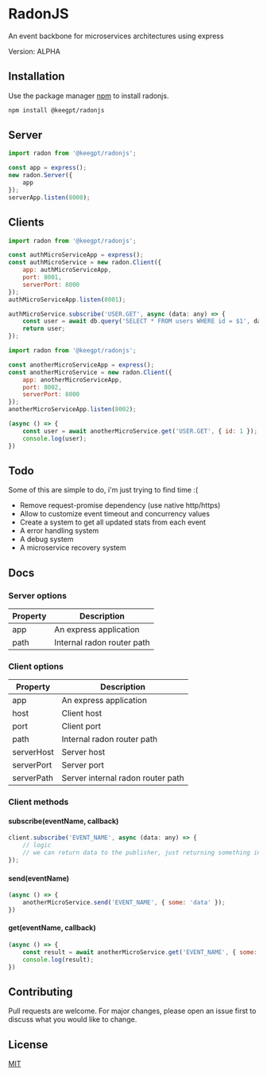 # RadonJS

An event backbone for microservices architectures using express

Version: ALPHA

## Installation

Use the package manager [npm](https://www.npmjs.com) to install radonjs.

```bash
npm install @keegpt/radonjs
```

## Server

```js
import radon from '@keegpt/radonjs';

const app = express();
new radon.Server({
    app
});
serverApp.listen(8000);
```

## Clients

```js
import radon from '@keegpt/radonjs';

const authMicroServiceApp = express();
const authMicroService = new radon.Client({
    app: authMicroServiceApp,
    port: 8001,
    serverPort: 8000
});
authMicroServiceApp.listen(8001);

authMicroService.subscribe('USER.GET', async (data: any) => {
    const user = await db.query('SELECT * FROM users WHERE id = $1', data.id);
    return user;
});
```

```js
import radon from '@keegpt/radonjs';

const anotherMicroServiceApp = express();
const anotherMicroService = new radon.Client({
    app: anotherMicroServiceApp,
    port: 8002,
    serverPort: 8000
});
anotherMicroServiceApp.listen(8002);

(async () => {
    const user = await anotherMicroService.get('USER.GET', { id: 1 });
    console.log(user);
})
```

## Todo
Some of this are simple to do, i'm just trying to find time :(
* Remove request-promise dependency (use native http/https)
* Allow to customize event timeout and concurrency values
* Create a system to get all updated stats from each event
* A error handling system
* A debug system
* A microservice recovery system

## Docs

### Server options

Property  | Description
------------- | -------------
app  | An express application
path  | Internal radon router path

### Client options

Property  | Description
------------- | -------------
app  | An express application
host | Client host
port | Client port
path | Internal radon router path
serverHost | Server host
serverPort| Server port
serverPath | Server internal radon router path

### Client methods

#### subscribe(eventName, callback)
```js
client.subscribe('EVENT_NAME', async (data: any) => {
    // logic
    // we can return data to the publisher, just returning something in this function
});
```

#### send(eventName)
```js
(async () => {
    anotherMicroService.send('EVENT_NAME', { some: 'data' });
})
```

#### get(eventName, callback)
```js
(async () => {
    const result = await anotherMicroService.get('EVENT_NAME', { some: 'data' });
    console.log(result);
})
```

## Contributing
Pull requests are welcome. For major changes, please open an issue first to discuss what you would like to change.

## License
[MIT](https://choosealicense.com/licenses/mit/)